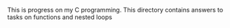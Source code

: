 This is progress on my C programming. This directory contains answers to tasks on functions and nested loops
